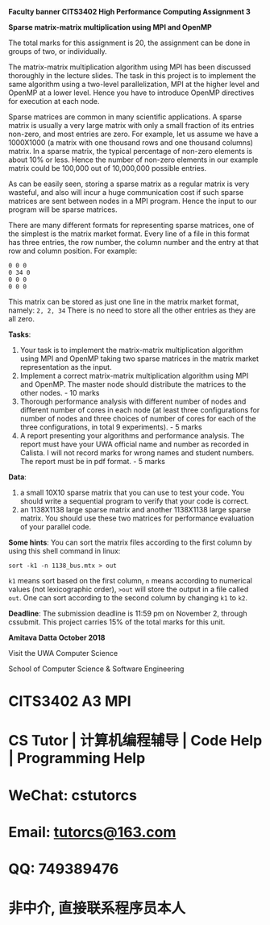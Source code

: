**Faculty banner CITS3402 High Performance Computing Assignment 3**

**Sparse matrix-matrix multiplication using MPI and OpenMP**

The total marks for this assignment is 20, the assignment can be done in groups of two, or individually.

The matrix-matrix multiplication algorithm using MPI has been discussed thoroughly in the lecture slides. The task in this project is to implement the same algorithm using a two-level parallelization, MPI at the higher level and OpenMP at a lower level. Hence you have to introduce OpenMP directives for execution at each node.

Sparse matrices are common in many scientific applications. A sparse matrix is usually a very large matrix with only a small fraction of its entries non-zero, and most entries are zero. For example, let us assume we have a 1000X1000 (a matrix with one thousand rows and one thousand columns) matrix. In a sparse matrix, the typical percentage of non-zero elements is about 10% or less. Hence the number of non-zero elements in our example matrix could be 100,000 out of 10,000,000 possible entries.

As can be easily seen, storing a sparse matrix as a regular matrix is very wasteful, and also will incur a huge communication cost if such sparse matrices are sent between nodes in a MPI program. Hence the input to our program will be sparse matrices.

There are many different formats for representing sparse matrices, one of the simplest is the matrix market format. Every line of a file in this format has three entries, the row number, the column number and the entry at that row and column position. For example:
```
0 0 0
0 34 0
0 0 0
0 0 0
```
This matrix can be stored as just one line in the matrix market format, namely: `2, 2, 34`
There is no need to store all the other entries as they are all zero.

**Tasks**:
1. Your task is to implement the matrix-matrix multiplication algorithm using MPI and OpenMP taking two sparse matrices in the matrix market representation as the input.
2. Implement a correct matrix-matrix multiplication algorithm using MPI and OpenMP. The master node should distribute the matrices to the other nodes. - 10 marks
3. Thorough performance analysis with different number of nodes and different number of cores in each node (at least three configurations for number of nodes and three choices of number of cores for each of the three configurations, in total 9 experiments). - 5 marks
4. A report presenting your algorithms and performance analysis. The report must have your UWA official name and number as recorded in Calista. I will not record marks for wrong names and student numbers. The report must be in pdf format. - 5 marks

**Data**:
1. a small 10X10 sparse matrix that you can use to test your code. You should write a sequential program to verify that your code is correct.
2. an 1138X1138 large sparse matrix and another 1138X1138 large sparse matrix. You should use these two matrices for performance evaluation of your parallel code.

**Some hints**: You can sort the matrix files according to the first column by using this shell command in linux:
```
sort -k1 -n 1138_bus.mtx > out
```
`k1` means sort based on the first column, `n` means according to numerical values (not lexicographic order), `>out` will store the output in a file called `out`. One can sort according to the second column by changing `k1` to `k2`.

**Deadline**: The submission deadline is 11:59 pm on November 2, through cssubmit. This project carries 15% of the total marks for this unit.

**Amitava Datta October 2018**

Visit the UWA Computer Science

School of Computer Science & Software Engineering

# CITS3402 A3 MPI

# CS Tutor | 计算机编程辅导 | Code Help | Programming Help

# WeChat: cstutorcs

# Email: tutorcs@163.com

# QQ: 749389476

# 非中介, 直接联系程序员本人
